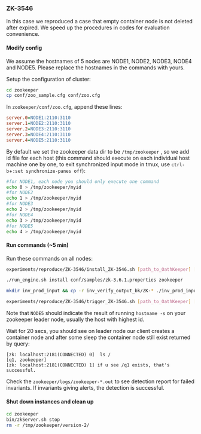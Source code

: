 
### ZK-3546

In this case we reproduced a case that empty container node is not deleted after expired. We speed up the procedures in codes for evaluation convenience.

#### Modify config
We assume the hostnames of 5 nodes are NODE1, NODE2, NODE3, NODE4 and NODE5. Please replace the hostnames in the commands with yours.

Setup the configuration of cluster:
```bash
cd zookeeper
cp conf/zoo_sample.cfg conf/zoo.cfg
```

In `zookeeper/conf/zoo.cfg`, append these lines:

```cfg
server.0=NODE1:2110:3110
server.1=NODE2:2110:3110
server.2=NODE3:2110:3110
server.3=NODE4:2110:3110
server.4=NODE5:2110:3110
```

By default we set the zookeeper data dir to be `/tmp/zookeeper` , so we add id file for each host (this command should execute on each individual host machine one by one, to exit synchronized input mode in tmux, use `ctrl-b`+`:set synchronize-panes off`):

```bash
#for NODE1, each node you should only execute one command
echo 0 > /tmp/zookeeper/myid
#for NODE2
echo 1 > /tmp/zookeeper/myid
#for NODE3
echo 2 > /tmp/zookeeper/myid
#for NODE4
echo 3 > /tmp/zookeeper/myid
#for NODE5
echo 4 > /tmp/zookeeper/myid
```

#### Run commands (~5 min)

Run these commands on all nodes:

```bash
experiments/reproduce/ZK-3546/install_ZK-3546.sh [path_to_OathKeeper] [path_to_ZooKeeper]

./run_engine.sh install conf/samples/zk-3.6.1.properties zookeeper

mkdir inv_prod_input && cp -r inv_verify_output_bk/ZK-* ./inv_prod_input

experiments/reproduce/ZK-3546/trigger_ZK-3546.sh [path_to_OathKeeper] [path_to_ZooKeeper] NODE5
```

Note that `NODE5` should indicate the result of running `hostname -s` on your zookeeper leader node, usually the host with highest id.  


Wait for 20 secs, you should see on leader node our client creates a container node and after some sleep the container node still exist returned by query:
```
[zk: localhost:2181(CONNECTED) 0]  ls /
[q1, zookeeper]
[zk: localhost:2181(CONNECTED) 1] if u see /q1 exists, that's successful.
```

Check the `zookeeper/logs/zookeeper-*.out` to see detection report for failed invariants. If invariants giving alerts, the detection is successful.

#### Shut down instances and clean up 

```bash
cd zookeeper
bin/zkServer.sh stop
rm -r /tmp/zookeeper/version-2/
```